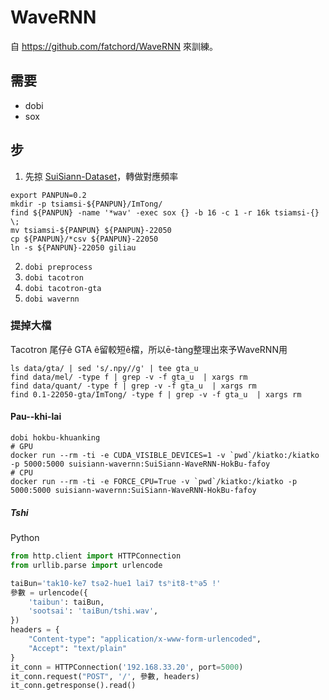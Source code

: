 # WaveRNN
自 https://github.com/fatchord/WaveRNN 來訓練。

## 需要
- dobi
- sox

## 步
1. 先掠 [SuiSiann-Dataset](https://suisiann-dataset.ithuan.tw/)，轉做對應頻率
```
export PANPUN=0.2
mkdir -p tsiamsi-${PANPUN}/ImTong/
find ${PANPUN} -name '*wav' -exec sox {} -b 16 -c 1 -r 16k tsiamsi-{} \;
mv tsiamsi-${PANPUN} ${PANPUN}-22050
cp ${PANPUN}/*csv ${PANPUN}-22050
ln -s ${PANPUN}-22050 giliau
```
2. `dobi preprocess`
3. `dobi tacotron`
4. `dobi tacotron-gta`
5. `dobi wavernn`

### 提掉大檔
Tacotron 尾仔ê GTA ê留較短ê檔，所以ē-tàng整理出來予WaveRNN用
```
ls data/gta/ | sed 's/.npy//g' | tee gta_u
find data/mel/ -type f | grep -v -f gta_u  | xargs rm 
find data/quant/ -type f | grep -v -f gta_u  | xargs rm 
find 0.1-22050-gta/ImTong/ -type f | grep -v -f gta_u  | xargs rm 
```


#### Pau--khi-lai
```
dobi hokbu-khuanking
# GPU
docker run --rm -ti -e CUDA_VISIBLE_DEVICES=1 -v `pwd`/kiatko:/kiatko -p 5000:5000 suisiann-wavernn:SuiSiann-WaveRNN-HokBu-fafoy
# CPU
docker run --rm -ti -e FORCE_CPU=True -v `pwd`/kiatko:/kiatko -p 5000:5000 suisiann-wavernn:SuiSiann-WaveRNN-HokBu-fafoy
```

##### Tshi
Python
```python
from http.client import HTTPConnection
from urllib.parse import urlencode

taiBun='tak10-ke7 tsə2-hue1 lai7 tsʰit8-tʰə5 !'
參數 = urlencode({
    'taibun': taiBun,
    'sootsai': 'taiBun/tshi.wav',
})
headers = {
    "Content-type": "application/x-www-form-urlencoded",
    "Accept": "text/plain"
}
it_conn = HTTPConnection('192.168.33.20', port=5000)
it_conn.request("POST", '/', 參數, headers)
it_conn.getresponse().read()
```
